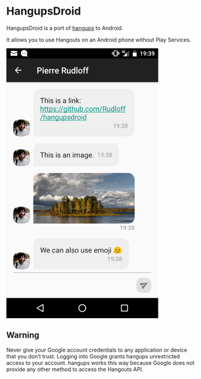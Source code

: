 # HangupsDroid

HangupsDroid is a port of [hangups](https://hangups.readthedocs.io/en/latest/) to Android.

It allows you to use Hangouts on an Android phone without Play Services.

![Screenshot](screenshot.png)

## Warning

Never give your Google account credentials to any application or device that you don’t trust. Logging into Google grants hangups unrestricted access to your account. hangups works this way because Google does not provide any other method to access the Hangouts API.
